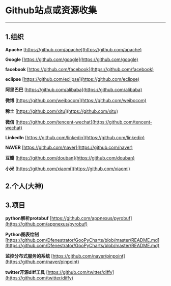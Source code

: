 # Github站点或资源收集

---

## 1.组织

**Apache**		[https://github.com/apache](https://github.com/apache)

**Google**		[https://github.com/google](https://github.com/google)

**facebook**	[https://github.com/facebook](https://github.com/facebook)

**eclipse**		[https://github.com/eclipse](https://github.com/eclipse)

**阿里巴巴**		[https://github.com/alibaba](https://github.com/alibaba)

**微博**		[https://github.com/weibocom](https://github.com/weibocom)

**稀土**		[https://github.com/xitu](https://github.com/xitu)

**微信**		[https://github.com/tencent-wechat](https://github.com/tencent-wechat)

**LinkedIn**	[https://github.com/linkedin](https://github.com/linkedin)

**NAVER**	[https://github.com/naver](https://github.com/naver)

**豆瓣**		[https://github.com/douban](https://github.com/douban)

**小米**		[https://github.com/xiaomi](https://github.com/xiaomi)

## 2.个人(大神)


## 3.项目
**python解析protobuf**	[https://github.com/appnexus/pyrobuf](https://github.com/appnexus/pyrobuf)

**Python图表绘制**	[https://github.com/Dfenestrator/GooPyCharts/blob/master/README.md](https://github.com/Dfenestrator/GooPyCharts/blob/master/README.md)

**监控分布式服务的系统**	[https://github.com/naver/pinpoint](https://github.com/naver/pinpoint)

**twitter开源diff工具**	[https://github.com/twitter/diffy](https://github.com/twitter/diffy)